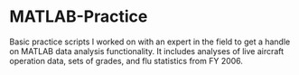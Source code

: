 # MATLAB-Practice
Basic practice scripts I worked on with an expert in the field to get a handle on MATLAB data analysis functionality. It includes analyses of 
live aircraft operation data, sets of grades, and flu statistics from FY 2006.
